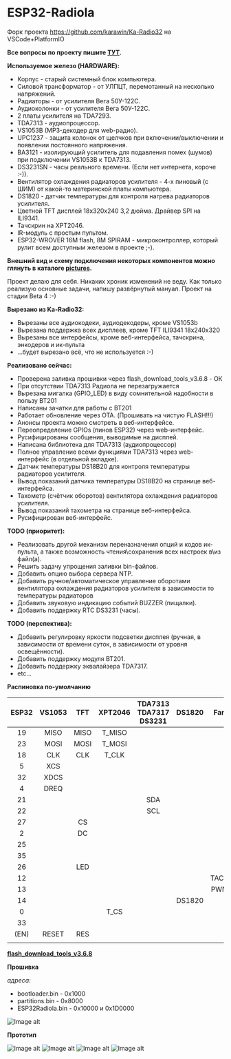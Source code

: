 # ESP32-Radiola
Форк проекта https://github.com/karawin/Ka-Radio32 на VSCode+PlatformIO

**Все вопросы по проекту пишите [ТУТ](https://serverdoma.ru/viewtopic.php?f=70&t=1178).**

**Используемое железо (HARDWARE):**
  + Корпус - старый системный блок компьютера.
  + Силовой трансформатор - от УЛПЦТ, перемотанный на несколько напряжений.
  + Радиаторы - от усилителя Вега 50У-122С.
  + Аудиоколонки - от усилителя Вега 50У-122С.
  + 2 платы усилителя на TDA7293.
  + TDA7313 - аудиопроцессор.
  + VS1053B (MP3-декодер для web-радио).
  + UPC1237 - защита колонок от щелчков при включении/выключении и появлении постоянного напряжения.
  + BA3121 - изолирующий усилитель для подавления помех (шумов) при подключении VS1053B к TDA7313.
  + DS3231SN - часы реального времени. (Если нет интернета, короче :-)).
  + Вентилятор охлаждения радиаторов усилителя - 4-х пиновый (с ШИМ) от какой-то материнской платы компьютера.
  + DS1820 - датчик температуры для контроля нагрева радиаторов усилителя.
  + Цветной TFT дисплей 18x320x240 3,2 дюйма. Драйвер SPI на ILI9341.
  + Тачскрин на XPT2046.
  + IR-модуль с простым пультом.
  + ESP32-WROVER 16M flash, 8M SPIRAM - микроконтроллер, который рулит всем доступным железом в проекте ;-).

  **Внешний вид и схему подключения некоторых компонентов можно глянуть в каталоге [pictures](https://github.com/SinglWolf/ESP32-Radiola/tree/master/pictures).**


Проект делаю для себя. Никаких хроник изменений не веду. Как только реализую основные задачи, напишу развёрнутый мануал.
Проект на стадии Beta 4 :-)

**Вырезано из Ka-Radio32:**
  - Вырезаны все аудиокодеки, аудиодекодеры, кроме VS1053b
  - Вырезана поддержка всех дисплеев, кроме TFT ILI9341 18x240x320
  - Вырезаны все интерфейсы, кроме веб-интерфейса, тачскрина, энкодеров и ик-пульта
  - ...будет вырезано всё, что не используется :-)

**Реализовано сейчас:**
  + Проверена заливка прошивки через flash_download_tools_v3.6.8 - ОК
  + При отсутствии TDA7313 Радиола не перезагружается
  + Вырезана мигалка (GPIO_LED) в виду сомнительной надобности в пользу BT201
  + Написаны зачатки для работы с BT201
  + Работает обновление через OTA. (Прошивать на чистую FLASH!!!)
  + Анонсы проекта можно смотреть в веб-интерфейсе.
  + Переопределение GPIOs (пинов ESP32) через web-интерфейс.
  + Русифицированы сообщения, выводимые на дисплей.
  + Написана библиотека для TDA7313 (аудиопроцессор)
  + Полное управление всеми функциями TDA7313 через web-интерфейс (в отдельной вкладке).
  + Датчик температуры DS18B20 для контроля температуры радиаторов усилителя.
  + Вывод показаний датчика температуры DS18B20 на странице веб-интерфейса.
  + Тахометр (счётчик оборотов) вентилятора охлаждения радиаторов усилителя.
  + Вывод показаний тахометра на странице веб-интерфейса.
  + Русифицирован веб-интерфейс.
  
**TODO (приоритет):**
  + Реализовать другой механизм переназначения опций и кодов ик-пульта, а также возможность чтения\сохранения всех настроек в\из файл(а).
  + Решить задачу упрощения заливки bin-файлов.
  + Добавить опцию выбора сервера NTP.
  + Добавить ручное/автоматическое управление оборотами вентилятора охлаждения радиаторов усилителя в зависимости то температуры радиаторов
  + Добавить звуковую индикацию событий BUZZER (пищалки).
  + Добавить поддержку RTC DS3231 (часы).
 
 **TODO (перспектива):**
  + Добавить регулировку яркости подсветки дисплея (ручная, в зависимости от времени суток, в зависимости от уровня освещённости).
  + Добавить поддержку модуля BT201.
  + Добавить поддержку эквалайзера TDA7317.
  + etc...

**Распиновка по-умолчанию** 

| ESP32 | VS1053  | TFT  | XPT2046 | TDA7313<br/>TDA7317<br/>DS3231 | DS1820 |  Fan  | IRLED | BUZZER |
| :---: | :-----: | :--: | :-----: | :-----: | :----: | :---: | :---: | :----: |
|   19  |  MISO   | MISO | T_MISO  |         |        |       |       |        |
|   23  |  MOSI   | MOSI | T_MOSI  |         |        |       |       |        |
|   18  |  CLK    | CLK  | T_CLK   |         |        |       |       |        |
|   5   |  XCS    |      |         |         |        |       |       |        |
|   32  |  XDCS   |      |         |         |        |       |       |        |
|   4   |  DREQ   |      |         |         |        |       |       |        |
|   21  |         |      |         |   SDA   |        |       |       |        |
|   22  |         |      |         |   SCL   |        |       |       |        |
|   27  |         | CS   |         |         |        |       |       |        |
|   2   |         | DC   |         |         |        |       |       |        |
|   25  |         |      |         |         |        |       |       |        |
|   35  |         |      |         |         |        |       |+IRLED |        |
|   26  |         | LED  |         |         |        |       |       |        |
|   12  |         |      |         |         |        | TACH  |       |        |
|   13  |         |      |         |         |        | PWM   |       |        |
|   14  |         |      |         |         | DS1820 |       |       |        |
|   0   |         |      | T_CS    |         |        |       |       |        |
|   33  |         |      |         |         |        |       |       |+BUZZER |
| (EN)  |  RESET  | RES  |         |         |        |       |       |        |
|       |         |      |         |         |        |       |       |        |

**[flash_download_tools_v3.6.8](https://www.espressif.com/sites/default/files/tools/flash_download_tools_v3.6.8.zip)**

**Прошивка**
 
 *адреса:*
  + bootloader.bin - 0x1000
  + partitions.bin - 0x8000
  + ESP32Radiola.bin - 0x10000 и 0x1D0000

![Image alt](https://github.com/SinglWolf/ESP32-Radiola/raw/master/pictures/flash_download_tools.png)

**Прототип**

![Image alt](https://github.com/SinglWolf/ESP32-Radiola/raw/master/pictures/ESP32-Radiola.png)
![Image alt](https://github.com/SinglWolf/ESP32-Radiola/raw/master/pictures/amplifier.jpg)
![Image alt](https://github.com/SinglWolf/ESP32-Radiola/raw/master/pictures/ESP32WROVER.jpg)
![Image alt](https://github.com/SinglWolf/ESP32-Radiola/raw/master/pictures/display.jpg)
